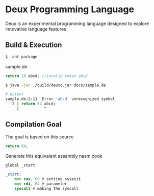 # Deux Programming Language

Deux is an experimental programming language designed to explore innovative language features

## Build & Execution

```sh
$  ant package
```

sample.de
```js
return 10 abcd; //invalid token abcd 
```

```sh
$ java -jar ./build/deuxc.jar docs/sample.de

# output
sample.de:2:11  Error 'abcd' unrecognized symbol
   2 | return 64 abcd;
     |           ^
```

## Compilation Goal

The goal is based on this source
```js
return 64;
```

Generate this equivalent assambly nasm code
```asm
global _start

_start:
    mov rax, 60 # setting sysexit
    mov rdi, 64 # parameter
    syscall # making the syscall
```